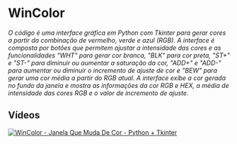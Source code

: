 # WinColor

_O código é uma interface gráfica em Python com Tkinter para gerar cores a partir da combinação de vermelho, verde e azul (RGB). A interface é composta por botões que permitem ajustar a intensidade das cores e as funcionalidades "WHT" para gerar cor branca, "BLK" para cor preta, "ST+" e "ST-" para diminuir ou aumentar a saturação da cor, "ADD+" e "ADD-" para aumentar ou diminuir o incremento de ajuste de cor e "BEW" para gerar uma cor média a partir do RGB atual. A interface exibe a cor gerada no fundo da janela e mostra as informações da cor RGB e HEX, a média de intensidade das cores RGB e o valor de incremento de ajuste._


## Vídeos
[![WinColor - Janela Que Muda De Cor - Python + Tkinter](https://img.youtube.com/vi/jjUnYPcllDw/0.jpg)](https://youtu.be/jjUnYPcllDw)

